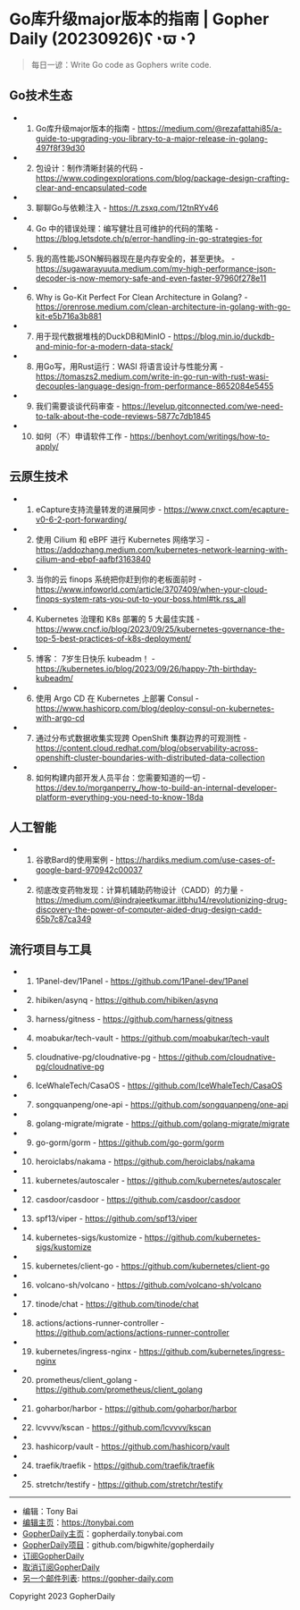 # Go库升级major版本的指南 | Gopher Daily (20230926)ʕ◔ϖ◔ʔ

>每日一谚：Write Go code as Gophers write code.

## Go技术生态


- 1. Go库升级major版本的指南 - https://medium.com/@rezafattahi85/a-guide-to-upgrading-you-library-to-a-major-release-in-golang-497f8f39d30

- 2. 包设计：制作清晰封装的代码 - https://www.codingexplorations.com/blog/package-design-crafting-clear-and-encapsulated-code

- 3. 聊聊Go与依赖注入 - https://t.zsxq.com/12tnRYv46

- 4. Go 中的错误处理：编写健壮且可维护的代码的策略 - https://blog.letsdote.ch/p/error-handling-in-go-strategies-for

- 5. 我的高性能JSON解码器现在是内存安全的，甚至更快。 - https://sugawarayuuta.medium.com/my-high-performance-json-decoder-is-now-memory-safe-and-even-faster-97960f278e11

- 6. Why is Go-Kit Perfect For Clean Architecture in Golang? - https://orenrose.medium.com/clean-architecture-in-golang-with-go-kit-e5b716a3b881

- 7. 用于现代数据堆栈的DuckDB和MinIO - https://blog.min.io/duckdb-and-minio-for-a-modern-data-stack/

- 8. 用Go写，用Rust运行：WASI 将语言设计与性能分离 - https://tomaszs2.medium.com/write-in-go-run-with-rust-wasi-decouples-language-design-from-performance-8652084e5455

- 9. 我们需要谈谈代码审查 - https://levelup.gitconnected.com/we-need-to-talk-about-the-code-reviews-5877c7db1845

- 10. 如何（不）申请软件工作 - https://benhoyt.com/writings/how-to-apply/


## 云原生技术


- 1. eCapture支持流量转发的进展同步 - https://www.cnxct.com/ecapture-v0-6-2-port-forwarding/

- 2. 使用 Cilium 和 eBPF 进行 Kubernetes 网络学习 - https://addozhang.medium.com/kubernetes-network-learning-with-cilium-and-ebpf-aafbf3163840

- 3. 当你的云 finops 系统把你赶到你的老板面前时 - https://www.infoworld.com/article/3707409/when-your-cloud-finops-system-rats-you-out-to-your-boss.html#tk.rss_all

- 4. Kubernetes 治理和 K8s 部署的 5 大最佳实践 - https://www.cncf.io/blog/2023/09/25/kubernetes-governance-the-top-5-best-practices-of-k8s-deployment/

- 5. 博客： 7岁生日快乐 kubeadm！ - https://kubernetes.io/blog/2023/09/26/happy-7th-birthday-kubeadm/

- 6. 使用 Argo CD 在 Kubernetes 上部署 Consul - https://www.hashicorp.com/blog/deploy-consul-on-kubernetes-with-argo-cd

- 7. 通过分布式数据收集实现跨 OpenShift 集群边界的可观测性 - https://content.cloud.redhat.com/blog/observability-across-openshift-cluster-boundaries-with-distributed-data-collection

- 8. 如何构建内部开发人员平台：您需要知道的一切 - https://dev.to/morganperry_/how-to-build-an-internal-developer-platform-everything-you-need-to-know-18da


## 人工智能


- 1. 谷歌Bard的使用案例 - https://hardiks.medium.com/use-cases-of-google-bard-970942c00037

- 2. 彻底改变药物发现：计算机辅助药物设计（CADD）的力量 - https://medium.com/@indrajeetkumar.iitbhu14/revolutionizing-drug-discovery-the-power-of-computer-aided-drug-design-cadd-65b7c87ca349


## 流行项目与工具


- 1. 1Panel-dev/1Panel - https://github.com/1Panel-dev/1Panel

- 2. hibiken/asynq - https://github.com/hibiken/asynq

- 3. harness/gitness - https://github.com/harness/gitness

- 4. moabukar/tech-vault - https://github.com/moabukar/tech-vault

- 5. cloudnative-pg/cloudnative-pg - https://github.com/cloudnative-pg/cloudnative-pg

- 6. IceWhaleTech/CasaOS - https://github.com/IceWhaleTech/CasaOS

- 7. songquanpeng/one-api - https://github.com/songquanpeng/one-api

- 8. golang-migrate/migrate - https://github.com/golang-migrate/migrate

- 9. go-gorm/gorm - https://github.com/go-gorm/gorm

- 10. heroiclabs/nakama - https://github.com/heroiclabs/nakama

- 11. kubernetes/autoscaler - https://github.com/kubernetes/autoscaler

- 12. casdoor/casdoor - https://github.com/casdoor/casdoor

- 13. spf13/viper - https://github.com/spf13/viper

- 14. kubernetes-sigs/kustomize - https://github.com/kubernetes-sigs/kustomize

- 15. kubernetes/client-go - https://github.com/kubernetes/client-go

- 16. volcano-sh/volcano - https://github.com/volcano-sh/volcano

- 17. tinode/chat - https://github.com/tinode/chat

- 18. actions/actions-runner-controller - https://github.com/actions/actions-runner-controller

- 19. kubernetes/ingress-nginx - https://github.com/kubernetes/ingress-nginx

- 20. prometheus/client_golang - https://github.com/prometheus/client_golang

- 21. goharbor/harbor - https://github.com/goharbor/harbor

- 22. lcvvvv/kscan - https://github.com/lcvvvv/kscan

- 23. hashicorp/vault - https://github.com/hashicorp/vault

- 24. traefik/traefik - https://github.com/traefik/traefik

- 25. stretchr/testify - https://github.com/stretchr/testify


----

- 编辑：Tony Bai
- [编辑主页](https://tonybai.com)：https://tonybai.com
- [GopherDaily主页](https://gopherdaily.tonybai.com)：gopherdaily.tonybai.com
- [GopherDaily项目](https://github.com/bigwhite/gopherdaily)：github.com/bigwhite/gopherdaily
- [订阅GopherDaily](https://gopherdaily.tonybai.com/subscribe)
- [取消订阅GopherDaily](https://gopherdaily.tonybai.com/unsubscribe)
- [另一个邮件列表](https://gopher-daily.com): https://gopher-daily.com

Copyright 2023 GopherDaily
